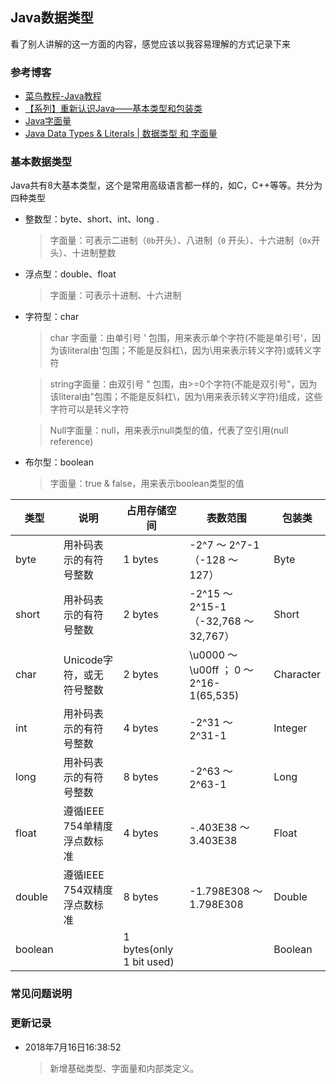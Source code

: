 ## Java数据类型

 看了别人讲解的这一方面的内容，感觉应该以我容易理解的方式记录下来

### 参考博客

+ [菜鸟教程-Java教程](http://www.runoob.com/java/java-basic-datatypes.html)
+ [【系列】重新认识Java——基本类型和包装类](https://blog.csdn.net/xialei199023/article/details/63251295)
+ [Java字面量](https://my.oschina.net/brucelee80/blog/161103)
+ [Java Data Types & Literals | 数据类型 和 字面量](http://wuaner.iteye.com/blog/1668172)

### 基本数据类型

 Java共有8大基本类型，这个是常用高级语言都一样的，如C，C++等等。共分为四种类型

+ 整数型：byte、short、int、long . 

  > 字面量：可表示二进制（`0b`开头）、八进制（`0` 开头）、十六进制（`0x`开头）、十进制整数

+ 浮点型：double、float

  > 字面量：可表示十进制、十六进制

+ 字符型：char

  > char 字面量：由单引号 ' 包围，用来表示单个字符(不能是单引号'，因为该literal由'包围；不能是反斜杠\，因为\用来表示转义字符)或转义字符 

  > string字面量：由双引号 " 包围，由>=0个字符(不能是双引号"，因为该literal由"包围；不能是反斜杠\，因为\用来表示转义字符)组成，这些字符可以是转义字符 

  > Null字面量：null，用来表示null类型的值，代表了空引用(null reference) 

+ 布尔型：boolean

  > 字面量：true & false，用来表示boolean类型的值 

| 类型    | 说明                         | 占用存储空间             | 表数范围                                | 包装类    |
| ------- | ---------------------------- | ------------------------ | --------------------------------------- | --------- |
| byte    | 用补码表示的有符号整数       | 1 bytes                  | -2^7 ～ 2^7-1 （-128 ～ 127）           | Byte      |
| short   | 用补码表示的有符号整数       | 2 bytes                  | -2^15 ～ 2^15-1 （-32,768 ～ 32,767）   | Short     |
| char    | Unicode字符，或无符号整数    | 2 bytes                  | \u0000 ～ \u00ff ； 0 ～ 2^16-1(65,535) | Character |
| int     | 用补码表示的有符号整数       | 4 bytes                  | -2^31 ～ 2^31-1                         | Integer   |
| long    | 用补码表示的有符号整数       | 8 bytes                  | -2^63 ～ 2^63-1                         | Long      |
| float   | 遵循IEEE 754单精度浮点数标准 | 4 bytes                  | -.403E38 ～ 3.403E38                    | Float     |
| double  | 遵循IEEE 754双精度浮点数标准 | 8 bytes                  | -1.798E308 ～ 1.798E308                 | Double    |
| boolean |                              | 1 bytes(only 1 bit used) |                                         | Boolean   |

### 常见问题说明



### 更新记录

+ 2018年7月16日16:38:52  

  > 新增基础类型、字面量和内部类定义。


